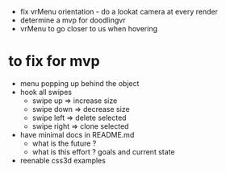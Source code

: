 - fix vrMenu orientation - do a lookat camera at every render
- determine a mvp for doodlingvr
- vrMenu to go closer to us when hovering


# to fix for mvp
- menu popping up behind the object
- hook all swipes
  - swipe up => increase size
  - swipe down => decrease size
  - swipe left => delete selected
  - swipe right => clone selected
- have minimal docs in README.md
  - what is the future ?
  - what is this effort ? goals and current state
- reenable css3d examples
